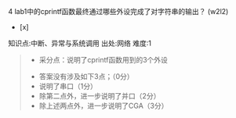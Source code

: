 4
lab1中的cprintf函数最终通过哪些外设完成了对字符串的输出？ (w2l2)
- [x]

知识点:中断、异常与系统调用
出处:网络
难度:1
> + 采分点：说明了cprintf函数用到的3个外设
> - 答案没有涉及如下3点；（0分）
> - 说明了串口（1分）
> - 除第二点外，进一步说明了并口（2分）
> - 除上述两点外，进一步说明了CGA（3分）
